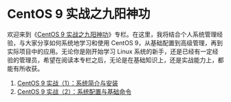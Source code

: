# CentOS 9 实战之九阳神功

欢迎来到《[CentOS 9 实战之九阳神功](centos-9-learning-journal-introduction.md)》专栏。在这里，我将结合个人系统管理经验，与大家分享如何系统地学习和使用 CentOS 9，从基础配置到高级管理，再到实际项目中的应用。无论你是刚开始学习 Linux 系统的新手，还是已经有一定经验的管理员，希望在阅读本专栏之后，无论是在基础知识上，还是实战能力上，都能有所收获。

1. [CentOS 9 实战（1）：系统简介与安装](./system-introduction-and-installation.md)
2. [CentOS 9 实战（2）：系统配置与基础命令](./system-configuration-and-basic-commands.md)
